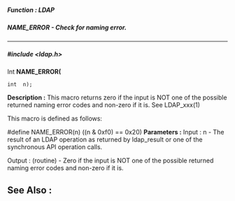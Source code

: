 ##### Function : LDAP
##### NAME_ERROR - Check for naming error.
---
##### #include <ldap.h>
Int **NAME_ERROR(**

	int  n);
**Description :**
This macro returns zero if the input is NOT one of the possible returned naming 
error codes and non-zero if it is.  See LDAP_xxx(1) 

This macro is defined as follows:

#define NAME_ERROR(n) ((n & 0xf0) == 0x20)
**Parameters :**
Input :
n  -  The result of an LDAP operation as returned by ldap_result or one of the synchronous API operation calls.

Output :
(routine)  -  Zero if the input is NOT one of the possible returned naming error codes and non-zero if it is.  


**See Also :**
[](D:/md_files/.md)
---
